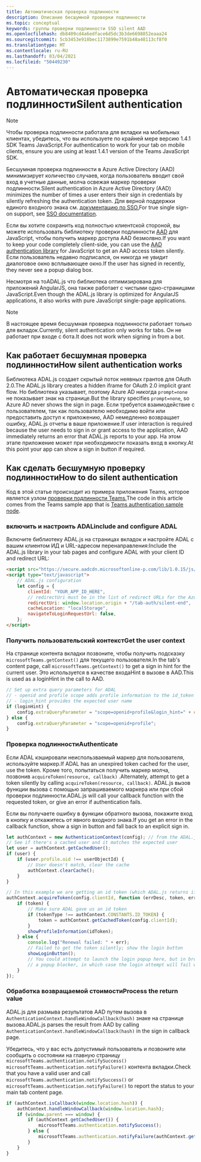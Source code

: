 ```yaml
---
title: Автоматическая проверка подлинности
description: Описание бесшумной проверки подлинности
ms.topic: conceptual
keywords: группы проверки подлинности SSO silent AAD
ms.openlocfilehash: db8409cd4a6edface6d5dc3b3de6698852eaaa24
ms.sourcegitcommit: 5cb3453e918bec1173899e7591b48a48113cf8f0
ms.translationtype: MT
ms.contentlocale: ru-RU
ms.lasthandoff: 03/04/2021
ms.locfileid: "50449230"
---
```

# <a name="silent-authentication"></a><span data-ttu-id="b3f30-104">Автоматическая проверка подлинности</span><span class="sxs-lookup"><span data-stu-id="b3f30-104">Silent authentication</span></span>

> [!NOTE]
> <span data-ttu-id="b3f30-105">Чтобы проверка подлинности работала для вкладки на мобильных клиентах, убедитесь, что вы используете по крайней мере версию 1.4.1 SDK Teams JavaScript.</span><span class="sxs-lookup"><span data-stu-id="b3f30-105">For authentication to work for your tab on mobile clients, ensure you are using at least 1.4.1 version of the Teams JavaScript SDK.</span></span>

<span data-ttu-id="b3f30-106">Бесшумная проверка подлинности в Azure Active Directory (AAD) минимизирует количество случаев, когда пользователь вводит свой вход в учетные данные, молча освежая маркер проверки подлинности.</span><span class="sxs-lookup"><span data-stu-id="b3f30-106">Silent authentication in Azure Active Directory (AAD) minimizes the number of times a user enters their sign in credentials by silently refreshing the authentication token.</span></span> <span data-ttu-id="b3f30-107">Для верной поддержки единого входного знака см. [документацию по SSO.](~/tabs/how-to/authentication/auth-aad-sso.md)</span><span class="sxs-lookup"><span data-stu-id="b3f30-107">For true single sign-on support, see [SSO documentation](~/tabs/how-to/authentication/auth-aad-sso.md).</span></span>

<span data-ttu-id="b3f30-108">Если вы хотите сохранить код полностью клиентской стороной, вы можете использовать библиотеку проверки подлинности [AAD](/azure/active-directory/develop/active-directory-authentication-libraries) для JavaScript, чтобы получить маркер доступа AAD безмолвно.</span><span class="sxs-lookup"><span data-stu-id="b3f30-108">If you want to keep your code completely client-side, you can use the [AAD authentication library](/azure/active-directory/develop/active-directory-authentication-libraries) for JavaScript to get an AAD access token silently.</span></span> <span data-ttu-id="b3f30-109">Если пользователь недавно подписался, он никогда не увидит диалоговое окно всплывающее окно.</span><span class="sxs-lookup"><span data-stu-id="b3f30-109">If the user has signed in recently, they never see a popup dialog box.</span></span>

<span data-ttu-id="b3f30-110">Несмотря на тоADAL.js что библиотека оптимизирована для приложений AngularJS, она также работает с чистыми одно-страницами JavaScript.</span><span class="sxs-lookup"><span data-stu-id="b3f30-110">Even though the ADAL.js library is optimized for AngularJS applications, it also works with pure JavaScript single-page applications.</span></span>

> [!NOTE]
> <span data-ttu-id="b3f30-111">В настоящее время бесшумная проверка подлинности работает только для вкладок.</span><span class="sxs-lookup"><span data-stu-id="b3f30-111">Currently, silent authentication only works for tabs.</span></span> <span data-ttu-id="b3f30-112">Он не работает при входе с бота.</span><span class="sxs-lookup"><span data-stu-id="b3f30-112">It does not work when signing in from a bot.</span></span>

## <a name="how-silent-authentication-works"></a><span data-ttu-id="b3f30-113">Как работает бесшумная проверка подлинности</span><span class="sxs-lookup"><span data-stu-id="b3f30-113">How silent authentication works</span></span>

<span data-ttu-id="b3f30-114">Библиотека ADAL.js создает скрытый поток неявных грантов для OAuth 2.0.</span><span class="sxs-lookup"><span data-stu-id="b3f30-114">The ADAL.js library creates a hidden iframe for OAuth 2.0 implicit grant flow.</span></span> <span data-ttu-id="b3f30-115">Но библиотека указывает, поэтому Azure AD никогда `prompt=none` не показывает знак на странице.</span><span class="sxs-lookup"><span data-stu-id="b3f30-115">But the library specifies `prompt=none`, so Azure AD never shows the sign in page.</span></span> <span data-ttu-id="b3f30-116">Если требуется взаимодействие с пользователем, так как пользователю необходимо войти или предоставить доступ к приложению, AAD немедленно возвращает ошибку, ADAL.js отчеты в ваше приложение.</span><span class="sxs-lookup"><span data-stu-id="b3f30-116">If user interaction is required because the user needs to sign in or grant access to the application, AAD immediately returns an error that ADAL.js reports to your app.</span></span> <span data-ttu-id="b3f30-117">На этом этапе приложение может при необходимости показать вход в кнопку.</span><span class="sxs-lookup"><span data-stu-id="b3f30-117">At this point your app can show a sign in button if required.</span></span>

## <a name="how-to-do-silent-authentication"></a><span data-ttu-id="b3f30-118">Как сделать бесшумную проверку подлинности</span><span class="sxs-lookup"><span data-stu-id="b3f30-118">How to do silent authentication</span></span>

<span data-ttu-id="b3f30-119">Код в этой статье происходит из примера приложения Teams, которое является узлом [проверки подлинности Teams.](https://github.com/OfficeDev/Microsoft-Teams-Samples/blob/main/samples/app-auth/nodejs/src/views/tab/silent/silent.hbs)</span><span class="sxs-lookup"><span data-stu-id="b3f30-119">The code in this article comes from the Teams sample app that is [Teams authentication sample node](https://github.com/OfficeDev/Microsoft-Teams-Samples/blob/main/samples/app-auth/nodejs/src/views/tab/silent/silent.hbs).</span></span>

### <a name="include-and-configure-adal"></a><span data-ttu-id="b3f30-120">включить и настроить ADAL</span><span class="sxs-lookup"><span data-stu-id="b3f30-120">include and configure ADAL</span></span>

<span data-ttu-id="b3f30-121">Включите библиотеку ADAL.js на страницах вкладок и настройте ADAL с вашим клиентом ИД и URL-адресом перенаправления:</span><span class="sxs-lookup"><span data-stu-id="b3f30-121">Include the ADAL.js library in your tab pages and configure ADAL with your client ID and redirect URL:</span></span>

```html
<script src="https://secure.aadcdn.microsoftonline-p.com/lib/1.0.15/js/adal.min.js" integrity="sha384-lIk8T3uMxKqXQVVfFbiw0K/Nq+kt1P3NtGt/pNexiDby2rKU6xnDY8p16gIwKqgI" crossorigin="anonymous"></script>
<script type="text/javascript">
    // ADAL.js configuration
    let config = {
        clientId: "YOUR_APP_ID_HERE",
        // redirectUri must be in the list of redirect URLs for the Azure AD app
        redirectUri: window.location.origin + "/tab-auth/silent-end",
        cacheLocation: "localStorage",
        navigateToLoginRequestUrl: false,
    };
</script>
```

### <a name="get-the-user-context"></a><span data-ttu-id="b3f30-122">Получить пользовательский контекст</span><span class="sxs-lookup"><span data-stu-id="b3f30-122">Get the user context</span></span>

<span data-ttu-id="b3f30-123">На странице контента вкладки позвоните, чтобы получить подсказку `microsoftTeams.getContext()` для текущего пользователя.</span><span class="sxs-lookup"><span data-stu-id="b3f30-123">In the tab's content page, call `microsoftTeams.getContext()` to get a sign in hint for the current user.</span></span> <span data-ttu-id="b3f30-124">Это используется в качестве входаHint в вызове в AAD.</span><span class="sxs-lookup"><span data-stu-id="b3f30-124">This is used as a loginHint in the call to AAD.</span></span>

```javascript
// Set up extra query parameters for ADAL
// - openid and profile scope adds profile information to the id_token
// - login_hint provides the expected user name
if (loginHint) {
    config.extraQueryParameter = "scope=openid+profile&login_hint=" + encodeURIComponent(loginHint);
} else {
    config.extraQueryParameter = "scope=openid+profile";
}
```

### <a name="authenticate"></a><span data-ttu-id="b3f30-125">Проверка подлинности</span><span class="sxs-lookup"><span data-stu-id="b3f30-125">Authenticate</span></span>

<span data-ttu-id="b3f30-126">Если ADAL кэшировали неиспользваемый маркер для пользователя, используйте маркер.</span><span class="sxs-lookup"><span data-stu-id="b3f30-126">If ADAL has an unexpired token cached for the user, use the token.</span></span> <span data-ttu-id="b3f30-127">Кроме того, попытаться получить маркер молча, позвонив `acquireToken(resource, callback)` .</span><span class="sxs-lookup"><span data-stu-id="b3f30-127">Alternately, attempt to get a token silently by calling `acquireToken(resource, callback)`.</span></span> <span data-ttu-id="b3f30-128">ADAL.js вызов функции вызова с помощью запрашиваемого маркера или при сбой проверки подлинности.</span><span class="sxs-lookup"><span data-stu-id="b3f30-128">ADAL.js will call your callback function with the requested token, or give an error if authentication fails.</span></span>

<span data-ttu-id="b3f30-129">Если вы получаете ошибку в функции обратного вызова, покажите вход в кнопку и откажитесь от явного входного знака.</span><span class="sxs-lookup"><span data-stu-id="b3f30-129">If you get an error in the callback function, show a sign in button and fall back to an explicit sign in.</span></span>

```javascript
let authContext = new AuthenticationContext(config); // from the ADAL.js library
// See if there's a cached user and it matches the expected user
let user = authContext.getCachedUser();
if (user) {
    if (user.profile.oid !== userObjectId) {
        // User doesn't match, clear the cache
        authContext.clearCache();
    }
}

// In this example we are getting an id token (which ADAL.js returns if we ask for resource = clientId)
authContext.acquireToken(config.clientId, function (errDesc, token, err, tokenType) {
    if (token) {
        // Make sure ADAL gave us an id token
        if (tokenType !== authContext.CONSTANTS.ID_TOKEN) {
            token = authContext.getCachedToken(config.clientId);
        }
        showProfileInformation(idToken);
    } else {
        console.log("Renewal failed: " + err);
        // Failed to get the token silently; show the login button
        showLoginButton();
        // You could attempt to launch the login popup here, but in browsers this could be blocked by
        // a popup blocker, in which case the login attempt will fail with the reason FailedToOpenWindow.
    }
});
```

### <a name="process-the-return-value"></a><span data-ttu-id="b3f30-130">Обработка возвращаемой стоимости</span><span class="sxs-lookup"><span data-stu-id="b3f30-130">Process the return value</span></span>

<span data-ttu-id="b3f30-131">ADAL.js для размыва результатов AAD путем вызова в `AuthenticationContext.handleWindowCallback(hash)` знаке на странице вызова.</span><span class="sxs-lookup"><span data-stu-id="b3f30-131">ADAL.js parses the result from AAD by calling `AuthenticationContext.handleWindowCallback(hash)` in the sign in callback page.</span></span>

<span data-ttu-id="b3f30-132">Убедитесь, что у вас есть допустимый пользователь и позвоните или сообщить о состоянии на главную страницу `microsoftTeams.authentication.notifySuccess()` `microsoftTeams.authentication.notifyFailure()` контента вкладки.</span><span class="sxs-lookup"><span data-stu-id="b3f30-132">Check that you have a valid user and call `microsoftTeams.authentication.notifySuccess()` or `microsoftTeams.authentication.notifyFailure()` to report the status to your main tab content page.</span></span>

```javascript
if (authContext.isCallback(window.location.hash)) {
    authContext.handleWindowCallback(window.location.hash);
    if (window.parent === window) {
        if (authContext.getCachedUser()) {
            microsoftTeams.authentication.notifySuccess();
        } else {
            microsoftTeams.authentication.notifyFailure(authContext.getLoginError());
        }
    }
}
```
